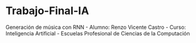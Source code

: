 # Trabajo-Final-IA
Generación de música con RNN - Alumno: Renzo Vicente Castro - Curso: Inteligencia Artificial - Escuelas Profesional de Ciencias de la Computación
